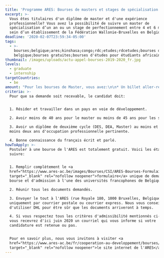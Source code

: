 ```yaml
---
title: 'Programme ARES: Bourses de masters et stages de spécialisation en Belgique'
excerpt: >-
  Vous êtes titulaires d'un diplôme de master et d'une expérience
  professionnelle? Vous avez la possibilité de suivre un master de
  spécialisation d’un an ou un stage de perfectionnement entre 4 et 6 mois au
  sein d’un établissement de la Fédération Wallonie-Bruxelles en Belgique.
deadline: '2020-02-07T23:59:34-05:00'
tags:
  - >-
    bourses;belgique;ares;kinshasa;congo;rdc;etudes;rdcetudes;bourses d'études
    belgique;bourses gratuites;bourses d'études pour étudiants africains
thumbnail: /images/uploads/actu-appel-bourses-2019-2020_fr.jpg
levels:
  - graduate
  - internship
targetCountries:
  - be
amount: "Pour les bourses de Master, vous avez:\n\n* Un billet aller-retour par année académique;\n* **1150\_€/mois** pour une durée de 12 mois comme frais d'allocation mensuelle;\n* **150\_€** à l'arrivée du boursier comme frais de mission;\n* **700\_€** à l'arrivée du boursier comme frais d'installation, didactiques et de retour;\n* Une réduction des frais d'inscription;\n* Frais d'assurance payés par ARES;\n* Des frais de déplacement dans le cadre de formations interuniversitaires sont aussi remboursées.\n\nPour les bourses de Stage, vous avez:\n\n* Un billet aller-retour année académique;\n* Une allocation mensuelle qui varie selon la durée de votre séjour. **83\_€/jour** pour des durées de 8 à 17 jour ou **1400\_€/mois** pour le reste;\n* **150 €** à l'arrivée du boursier comme frais de mission;\n* Frais d'assurance payés par ARES;\n* Des frais de déplacement dans le cadre de formations interuniversitaires sont aussi remboursées."
criteria: >-
  Pour que sa demande soit recevable, le candidat doit:


  1. Résider et travailler dans un pays en voie de développement.

  2. Avoir moins de 40 ans pour le master ou moins de 45 ans pour les stages.

  3. Avoir un diplôme de deuxième cycle (DES, DEA, Master) au moins et avoir au
  moins deux ans d'occupation professionnelle pertinente.

  4. Bonne connaissance du français écrit et parlé.
howToApply: >-
  Postuler à une bourse de l'ARES est totalement gratuit. Voici les étapes à
  suivre:


  1. Remplir complètement le <a
  href="https://www.ares-ac.be/images/Bourses/CSI/ARES-Bourses-Formulaire-de-candidature-2020-2021.doc"
  target="_blank" rel="nofollow noopener">formulaire</a> unique de demande de
  bourse et d'admission à l'une des universités francophones de Belgique.

  2. Réunir tous les documents demandés.

  3. Envoyer le tout à l'ARES (rue Royale 180, 1000 Bruxelles, Belgique)
  uniquement par courrier postale ou courrier express. Nous vous conseillons
  d'utiliser DHL pour être sûr que les documents arriveront à temps.

  4. Si vous respectez tous les critères d'admissibilité mentionnés ci-haut,
  vous recevrez d'ici juin 2020 un courriel qui vous informe si votre
  candidature est retenue ou pas.


  Pour en savoir plus, nous vous invitons à visiter <a
  href="https://www.ares-ac.be/fr/cooperation-au-developpement/bourses/masters-et-stages-en-belgique"
  target="_blank" rel="nofollow noopener">le site internet de l'ARES</a>.
---
```


